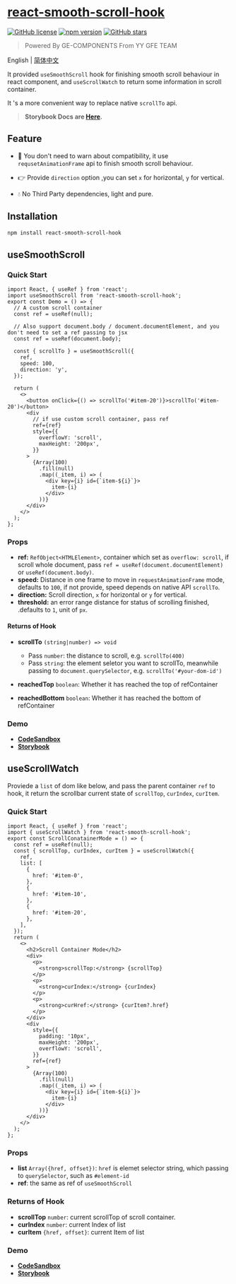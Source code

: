 # [react-smooth-scroll-hook](https://github.com/ron0115/react-smooth-scroll-hook)

[![GitHub license](https://img.shields.io/github/license/ron0115/react-smooth-scroll-hook?style=flat)](https://github.com/ron0115/react-smooth-scroll-hook/blob/master/LICENSE)
[![npm version](http://img.shields.io/npm/v/react-smooth-scroll-hook.svg?style=flat)](https://npmjs.org/package/react-smooth-scroll-hook)
[![GitHub stars](https://img.shields.io/github/stars/ron0115/react-smooth-scroll-hook?style=flat)](https://github.com/ron0115/react-smooth-scroll-hook/stargazers)

> Powered By GE-COMPONENTS From YY GFE TEAM

English | [简体中文](./README-CN.md)

It provided `useSmoothScroll` hook for finishing smooth scroll behaviour in react component, and `useScrollWatch` to return some information in scroll container.

It 's a more convenient way to replace native `scrollTo` api.

> **Storybook Docs are <a target="_blank" href="https://ron0115.github.io/react-smooth-scroll-hook/?path=/docs/main-usesmoothscroll--docs" >Here</a>.**

## Feature

- 🚀 You don't need to warn about compatibility, it use `requsetAnimationFrame` api to finish smooth scroll behaviour.

- 👉 Provide `direction` option ,you can set `x` for horizontal, `y` for vertical.

- 💧 No Third Party dependencies, light and pure.

## Installation

```sh
npm install react-smooth-scroll-hook
```

## useSmoothScroll

### Quick Start

```tsx
import React, { useRef } from 'react';
import useSmoothScroll from 'react-smooth-scroll-hook';
export const Demo = () => {
  // A custom scroll container
  const ref = useRef(null);

  // Also support document.body / document.documentElement, and you don't need to set a ref passing to jsx
  const ref = useRef(document.body);

  const { scrollTo } = useSmoothScroll({
    ref,
    speed: 100,
    direction: 'y',
  });

  return (
    <>
      <button onClick={() => scrollTo('#item-20')}>scrollTo('#item-20')</button>
      <div
        // if use custom scroll container, pass ref
        ref={ref}
        style={{
          overflowY: 'scroll',
          maxHeight: '200px',
        }}
      >
        {Array(100)
          .fill(null)
          .map((_item, i) => (
            <div key={i} id={`item-${i}`}>
              item-{i}
            </div>
          ))}
      </div>
    </>
  );
};
```

### Props

- **ref:** `RefObject<HTMLElement>`, container which set as `overflow: scroll`, if scroll whole document, pass `ref = useRef(document.documentElement)` or `useRef(document.body)`.
- **speed:** Distance in one frame to move in `requestAnimationFrame` mode, defaults to `100`, if not provide, speed depends on native API `scrollTo`.
- **direction:** Scroll direction, `x` for horizontal or `y` for vertical.
- **threshold:** an error range distance for status of scrolling finished, .defaults to `1`, unit of `px`.

#### Returns of Hook

- **scrollTo** `(string|number) => void`

  - Pass `number`: the distance to scroll, e.g. `scrollTo(400)`
  - Pass `string`: the element seletor you want to scrollTo, meanwhile passing to `document.querySelector`, e.g. `scrollTo('#your-dom-id')`

- **reachedTop** `boolean`: Whether it has reached the top of refContainer

- **reachedBottom** `boolean`: Whether it has reached the bottom of refContainer

### Demo

- **<a target="_blank" href="https://codesandbox.io/s/usesmoothscroll-2zt20?file=/Body.stories.tsx" >CodeSandbox</a>**
- **<a target="_blank" href="https://ron0115.github.io/react-smooth-scroll-hook/?path=/docs/main-usesmoothscroll--docs" >Storybook</a>**

## useScrollWatch

Proviede a `list` of dom like below, and pass the parent container `ref` to hook, it return the scrollbar current state of `scrollTop`, `curIndex`, `curItem`.

### Quick Start

```tsx
import React, { useRef } from 'react';
import { useScrollWatch } from 'react-smooth-scroll-hook';
export const ScrollConatainerMode = () => {
  const ref = useRef(null);
  const { scrollTop, curIndex, curItem } = useScrollWatch({
    ref,
    list: [
      {
        href: '#item-0',
      },
      {
        href: '#item-10',
      },
      {
        href: '#item-20',
      },
    ],
  });
  return (
    <>
      <h2>Scroll Container Mode</h2>
      <div>
        <p>
          <strong>scrollTop:</strong> {scrollTop}
        </p>
        <p>
          <strong>curIndex:</strong> {curIndex}
        </p>
        <p>
          <strong>curHref:</strong> {curItem?.href}
        </p>
      </div>
      <div
        style={{
          padding: '10px',
          maxHeight: '200px',
          overflowY: 'scroll',
        }}
        ref={ref}
      >
        {Array(100)
          .fill(null)
          .map((_item, i) => (
            <div key={i} id={`item-${i}`}>
              item-{i}
            </div>
          ))}
      </div>
    </>
  );
};
```

### Props

- **list** `Array({href, offset})`: `href` is elemet selector string, which passing to `querySelector`, such as `#element-id`
- **ref**: the same as ref of `useSmoothScroll`

### Returns of Hook

- **scrollTop** `number`: current scrollTop of scroll container.
- **curIndex** `number`: current Index of list
- **curItem** `{href, offset}`: current Item of list

### Demo

- **<a target="_blank" href="https://codesandbox.io/s/gifted-field-5b3ui?file=/UseScrollWatch.stories.tsx:9-24" >CodeSandbox</a>**
- **<a target="_blank" href="https://ron0115.github.io/react-smooth-scroll-hook/?path=/docs/more-usescrollwatch--docs" >Storybook</a>**
